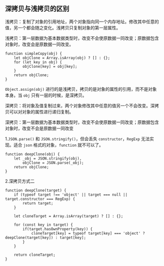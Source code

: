## 深拷贝与浅拷贝的区别

浅拷贝：复制了对象的引用地址，两个对象指向同一个内存地址。修改其中任意的值，另一个都会随之变化。浅拷贝只复制对象的第一层属性。

浅拷贝：第一层数据为基本数据类型时，改变不会使原数据一同改变；原数据包含对象时，改变会是原数据一同改变。

```
function simpleCopy(obj) {
    let objClone = Array.isArray(obj) ? [] : {};
    for (let key in obj) {
        objClone[key] = obj[key];
    }
    return objClone;
}
```

`Object.assign(obj)` 进行的是浅拷贝，拷贝的是对象的属性的引用，而不是对象本身。当 `obj` 只有一层的时候，是深拷贝。

深拷贝：将对象及值复制过来，两个对象修改其中任意的值另一个不会改变。深拷贝可以对对象的属性进行递归复制。

深拷贝：第一层数据为基本数据类型时，改变不会使原数据一同改变；原数据包含对象时，改变不会是原数据一同改变

1.`JSON.parse()` 和 `JSON.stringify()`，但会丢失 `constructor`，`RegExp` 无法实现。适合 `json` 格式的对象，`function` 就不可以了。

```
function deepClone(obj) {
    let _obj = JSON.stringify(obj),
        objClone = JSON.parse(_obj);
    return objClone;
}
```

2.深拷贝方式二

```
function deepClone(target) {
    if (typeof target !== 'object' || target === null || target.constructor === RegExp) {
        return target;
    }

    let cloneTarget = Array.isArray(target) ? [] : {};

    for (const key in target) {
        if(target.hasOwnProperty(key)) {
            cloneTarget[key] = typeof target[key] === 'object' ? deepClone(target[key]) : target[key];
        }
    }

    return cloneTarget;
}
```

